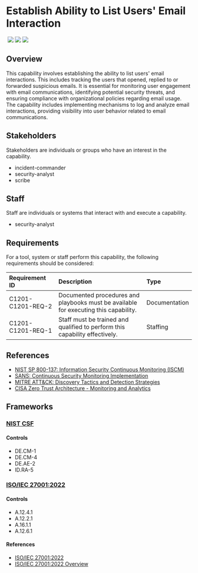 # Establish Ability to List Users' Email Interaction
&nbsp;![](https://img.shields.io/badge/ID-C1201-blue)&nbsp;![](https://img.shields.io/badge/Phase-Preparation_%28P0001%29-blue)&nbsp;![](https://img.shields.io/badge/Category-Email-blue)
## Overview
This capability involves establishing the ability to list users' email interactions. This includes tracking the users that opened, replied to or forwarded suspicious emails. It is essential for monitoring user engagement with email communications, identifying potential security threats, and ensuring compliance with organizational policies regarding email usage. The capability includes implementing mechanisms to log and analyze email interactions, providing visibility into user behavior related to email communications.

## Stakeholders
Stakeholders are individuals or groups who have an interest in the capability.

- incident-commander
- security-analyst
- scribe

## Staff
Staff are individuals or systems that interact with and execute a capability.

- security-analyst

## Requirements
For a tool, system or staff perform this capability, the following requirements should be considered:

| Requirement ID | Description | Type |
| :--- | :--- | :--- |
| C1201-C1201-REQ-2 | Documented procedures and playbooks must be available for executing this capability. | Documentation|
| C1201-C1201-REQ-1 | Staff must be trained and qualified to perform this capability effectively. | Staffing|

## References

- [NIST SP 800-137: Information Security Continuous Monitoring (ISCM)](https://csrc.nist.gov/publications/detail/sp/800-137/final)
- [SANS: Continuous Security Monitoring Implementation](https://www.sans.org/white-papers/36022/)
- [MITRE ATT&CK: Discovery Tactics and Detection Strategies](https://attack.mitre.org/tactics/TA0007/)
- [CISA Zero Trust Architecture - Monitoring and Analytics](https://www.cisa.gov/sites/default/files/publications/CISA_Insights_Implementing_a_Zero_Trust_Architecture.pdf)
## Frameworks
### [NIST CSF](../frameworks/F0003.md)

#### Controls

- DE.CM-1 
- DE.CM-4 
- DE.AE-2 
- ID.RA-5 

### [ISO/IEC 27001:2022](../frameworks/F0002.md)

#### Controls

- A.12.4.1 
- A.12.2.1 
- A.16.1.1 
- A.12.6.1 

#### References

- [ISO/IEC 27001:2022](https://www.iso.org/standard/82875.html)
- [ISO/IEC 27001:2022 Overview](https://www.iso.org/isoiec-27001-information-security.html)